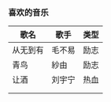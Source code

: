 ### 喜欢的音乐

| **歌名** | **歌手** | 类型 |
| -------- | -------- | ---- |
| 从无到有 | 毛不易   | 励志 |
| 青鸟     | 紗由     | 励志 |
| 让酒     | 刘宇宁   | 热血 |
|          |          |      |
|          |          |      |

